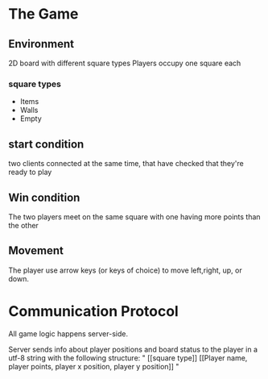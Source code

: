 # The Game

## Environment
2D board with different square types
Players occupy one square each

### square types
- Items
- Walls
- Empty

## start condition
two clients connected at the same time, that have checked that they're ready to play

## Win condition
The two players meet on the same square with one having more points than the other

## Movement
The player use arrow keys (or keys of choice) to move left,right, up, or down.

# Communication Protocol 

All game logic happens server-side.

Server sends info about player positions and board status to the player in a utf-8 string with the following structure: " [[square type]] [[Player name, player points, player x position, player y position]] "




